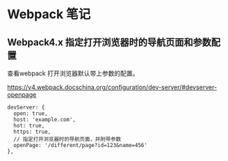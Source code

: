 # Webpack 笔记

## Webpack4.x 指定打开浏览器时的导航页面和参数配置

查看webpack 打开浏览器默认带上参数的配置。

https://v4.webpack.docschina.org/configuration/dev-server/#devserver-openpage

```
devServer: {
  open: true,
  host: 'example.com',
  hot: true,
  https: true,
  // 指定打开浏览器时的导航页面，并附带参数
  openPage: '/different/page?id=123&name=456'
},
```